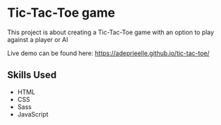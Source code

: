 # Tic-Tac-Toe game

This project is about creating a Tic-Tac-Toe game with an option to play against a player or AI

Live demo can be found here: https://adeprieelle.github.io/tic-tac-toe/

## Skills Used

* HTML
* CSS
* Sass
* JavaScript
